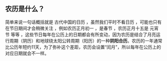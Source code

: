 ## 农历是什么？

简单来说一句话概括就是 古代中国的日历 ，虽然我们平时不看日历 ，可能也只有在节日期间才会稍微关注 ，例如农历正月初一 ，是春节 ，农历正月十五是 元宵节 等等 ，这些节日每年在公历上的日期都会有所变动，因为农历是结合了月亮运行周期（阴历）和地球绕太阳公转周期（阳历）的一种**阴阳合历**。农历的一年通常比公历年短约11天，为了弥补这个差距，农历会设置“闰月”，所以每年在公历上的对应日期就会不一样。



